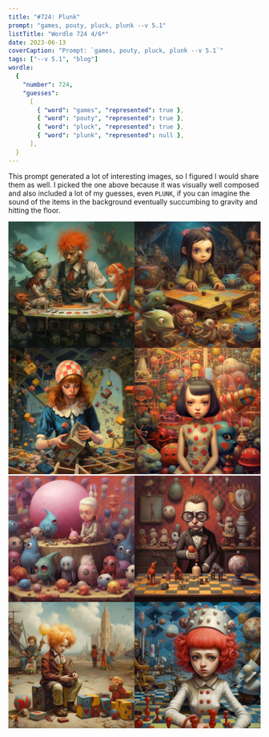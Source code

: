 ```yaml
---
title: "#724: Plunk"
prompt: "games, pouty, pluck, plunk --v 5.1"
listTitle: "Wordle 724 4/6*"
date: 2023-06-13
coverCaption: "Prompt: `games, pouty, pluck, plunk --v 5.1`"
tags: ["--v 5.1", "blog"]
wordle:
  {
    "number": 724,
    "guesses":
      [
        { "word": "games", "represented": true },
        { "word": "pouty", "represented": true },
        { "word": "pluck", "represented": true },
        { "word": "plunk", "represented": null },
      ],
  }
---
```


This prompt generated a lot of interesting images, so I figured I would share them as well. I picked the one above because it was visually well composed and also included a lot of my guesses, even `PLUNK`, if you can imagine the sound of the items in the background eventually succumbing to gravity and hitting the floor.

![Four AI-generated images of unhappy kids surrounded by games, toys, and monsters.](724-4-up-1.jpg "The set containing the feature image above.")
![Four more AI-generated images of unhappy kids surrounded by games, toys, and monsters.](724-4-up-2.jpg "Another set. So many grumpy kids.")
